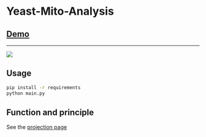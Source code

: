 # Yeast-Mito-Analysis

## [Demo](https://blog-1301406136.cos.ap-nanjing.myqcloud.com/source/cell_analysis/cell_analysis.mp4)

---

![](/home/lizhogn/YeastMitoAnalysis/README/demo.png)

## Usage

```bash
pip install -r requirements
python main.py
```

## Function and principle

See the [projection page](https://lizhogn-1301406136.cos.ap-nanjing.myqcloud.com/Yeast/Yeast-Cell-Analysis.html)


